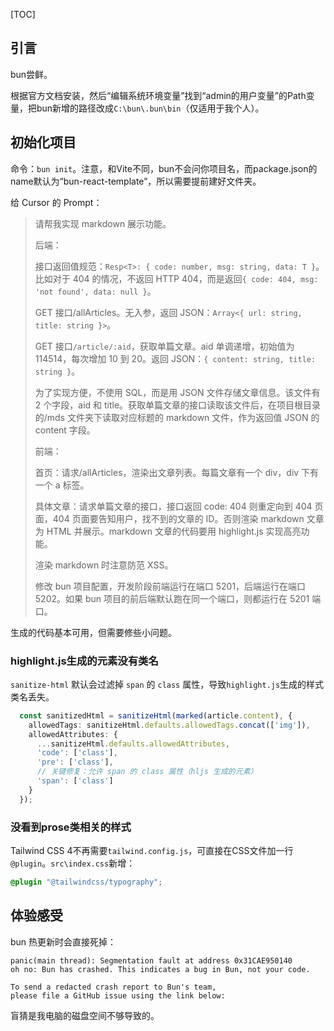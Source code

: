 [TOC]

## 引言

bun尝鲜。

根据官方文档安装，然后“编辑系统环境变量”找到“admin的用户变量”的Path变量，把bun新增的路径改成`C:\bun\.bun\bin`（仅适用于我个人）。

## 初始化项目

命令：`bun init`。注意，和Vite不同，bun不会问你项目名，而package.json的name默认为“bun-react-template”，所以需要提前建好文件夹。

给 Cursor 的 Prompt：

> 请帮我实现 markdown 展示功能。
>
> 后端：
>
> 接口返回值规范：`Resp<T>: { code: number, msg: string, data: T }`。比如对于 404 的情况，不返回 HTTP 404，而是返回`{ code: 404, msg: 'not found', data: null }`。
>
> GET 接口/allArticles。无入参，返回 JSON：`Array<{ url: string, title: string }>`。
>
> GET 接口`/article/:aid`，获取单篇文章。aid 单调递增，初始值为 114514，每次增加 10 到 20。返回 JSON：`{ content: string, title: string }`。
>
> 为了实现方便，不使用 SQL，而是用 JSON 文件存储文章信息。该文件有 2 个字段，aid 和 title。获取单篇文章的接口读取该文件后，在项目根目录的/mds 文件夹下读取对应标题的 markdown 文件，作为返回值 JSON 的 content 字段。
>
> 前端：
>
> 首页：请求/allArticles，渲染出文章列表。每篇文章有一个 div，div 下有一个 a 标签。
>
> 具体文章：请求单篇文章的接口，接口返回 code: 404 则重定向到 404 页面，404 页面要告知用户，找不到的文章的 ID。否则渲染 markdown 文章为 HTML 并展示。markdown 文章的代码要用 highlight.js 实现高亮功能。
>
> 渲染 markdown 时注意防范 XSS。
>
> 修改 bun 项目配置，开发阶段前端运行在端口 5201，后端运行在端口 5202。如果 bun 项目的前后端默认跑在同一个端口，则都运行在 5201 端口。

生成的代码基本可用，但需要修些小问题。

### highlight.js生成的元素没有类名

`sanitize-html` 默认会过滤掉 `span` 的 `class` 属性，导致`highlight.js`生成的样式类名丢失。

```typescript
  const sanitizedHtml = sanitizeHtml(marked(article.content), {
    allowedTags: sanitizeHtml.defaults.allowedTags.concat(['img']),
    allowedAttributes: {
      ...sanitizeHtml.defaults.allowedAttributes,
      'code': ['class'],
      'pre': ['class'],
      // 关键修复：允许 span 的 class 属性（hljs 生成的元素）
      'span': ['class']
    }
  });
```

### 没看到prose类相关的样式

Tailwind CSS 4不再需要`tailwind.config.js`，可直接在CSS文件加一行`@plugin`。`src\index.css`新增：

```css
@plugin "@tailwindcss/typography";
```

## 体验感受

bun 热更新时会直接死掉：

```
panic(main thread): Segmentation fault at address 0x31CAE950140
oh no: Bun has crashed. This indicates a bug in Bun, not your code.

To send a redacted crash report to Bun's team,
please file a GitHub issue using the link below:
```

盲猜是我电脑的磁盘空间不够导致的。
